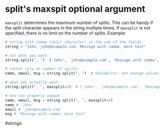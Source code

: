 # split's maxspit optional argument

`maxsplit` determines the maximum number of splits. This can be handy if the split character appears in the string multiple times. If `maxsplit` is not specified, there is no limit on the number of splits. Example:

```python
# string with comma (split character) in the one of the fields
string = "John, john@example.com, Message with comma, more text"

# not what you want:
string.split(", ")  ['John', 'john@example.com', 'Message with comma', 'more text']

# cannot rely on number of splits
name, email, msg = string.split(", ")  # ValueError: not enough values to unpack ...

# what you actually want:
string.split(", ", maxsplit=2)  # ['John', 'john@example.com', 'Message with comma, more text']

# now can properly unpack
name, email, msg = string.split(", ", maxsplit=2)
name # 'John'
email # 'john@example.com'
msg # 'Message with comma, more text'
```

#strings
